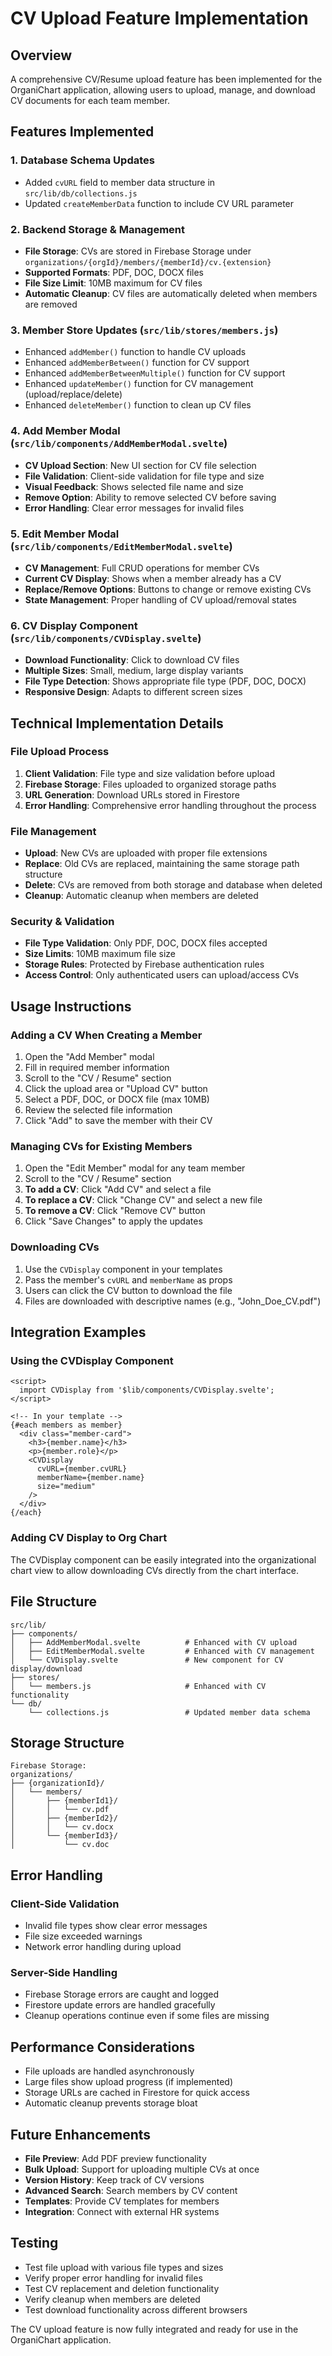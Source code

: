 # CV Upload Feature Implementation

## Overview

A comprehensive CV/Resume upload feature has been implemented for the OrganiChart application, allowing users to upload, manage, and download CV documents for each team member.

## Features Implemented

### 1. Database Schema Updates
- Added `cvURL` field to member data structure in `src/lib/db/collections.js`
- Updated `createMemberData` function to include CV URL parameter

### 2. Backend Storage & Management
- **File Storage**: CVs are stored in Firebase Storage under `organizations/{orgId}/members/{memberId}/cv.{extension}`
- **Supported Formats**: PDF, DOC, DOCX files
- **File Size Limit**: 10MB maximum for CV files
- **Automatic Cleanup**: CV files are automatically deleted when members are removed

### 3. Member Store Updates (`src/lib/stores/members.js`)
- Enhanced `addMember()` function to handle CV uploads
- Enhanced `addMemberBetween()` function for CV support
- Enhanced `addMemberBetweenMultiple()` function for CV support
- Enhanced `updateMember()` function for CV management (upload/replace/delete)
- Enhanced `deleteMember()` function to clean up CV files

### 4. Add Member Modal (`src/lib/components/AddMemberModal.svelte`)
- **CV Upload Section**: New UI section for CV file selection
- **File Validation**: Client-side validation for file type and size
- **Visual Feedback**: Shows selected file name and size
- **Remove Option**: Ability to remove selected CV before saving
- **Error Handling**: Clear error messages for invalid files

### 5. Edit Member Modal (`src/lib/components/EditMemberModal.svelte`)
- **CV Management**: Full CRUD operations for member CVs
- **Current CV Display**: Shows when a member already has a CV
- **Replace/Remove Options**: Buttons to change or remove existing CVs
- **State Management**: Proper handling of CV upload/removal states

### 6. CV Display Component (`src/lib/components/CVDisplay.svelte`)
- **Download Functionality**: Click to download CV files
- **Multiple Sizes**: Small, medium, large display variants
- **File Type Detection**: Shows appropriate file type (PDF, DOC, DOCX)
- **Responsive Design**: Adapts to different screen sizes

## Technical Implementation Details

### File Upload Process
1. **Client Validation**: File type and size validation before upload
2. **Firebase Storage**: Files uploaded to organized storage paths
3. **URL Generation**: Download URLs stored in Firestore
4. **Error Handling**: Comprehensive error handling throughout the process

### File Management
- **Upload**: New CVs are uploaded with proper file extensions
- **Replace**: Old CVs are replaced, maintaining the same storage path structure
- **Delete**: CVs are removed from both storage and database when deleted
- **Cleanup**: Automatic cleanup when members are deleted

### Security & Validation
- **File Type Validation**: Only PDF, DOC, DOCX files accepted
- **Size Limits**: 10MB maximum file size
- **Storage Rules**: Protected by Firebase authentication rules
- **Access Control**: Only authenticated users can upload/access CVs

## Usage Instructions

### Adding a CV When Creating a Member
1. Open the "Add Member" modal
2. Fill in required member information
3. Scroll to the "CV / Resume" section
4. Click the upload area or "Upload CV" button
5. Select a PDF, DOC, or DOCX file (max 10MB)
6. Review the selected file information
7. Click "Add" to save the member with their CV

### Managing CVs for Existing Members
1. Open the "Edit Member" modal for any team member
2. Scroll to the "CV / Resume" section
3. **To add a CV**: Click "Add CV" and select a file
4. **To replace a CV**: Click "Change CV" and select a new file
5. **To remove a CV**: Click "Remove CV" button
6. Click "Save Changes" to apply the updates

### Downloading CVs
1. Use the `CVDisplay` component in your templates
2. Pass the member's `cvURL` and `memberName` as props
3. Users can click the CV button to download the file
4. Files are downloaded with descriptive names (e.g., "John_Doe_CV.pdf")

## Integration Examples

### Using the CVDisplay Component
```svelte
<script>
  import CVDisplay from '$lib/components/CVDisplay.svelte';
</script>

<!-- In your template -->
{#each members as member}
  <div class="member-card">
    <h3>{member.name}</h3>
    <p>{member.role}</p>
    <CVDisplay 
      cvURL={member.cvURL} 
      memberName={member.name} 
      size="medium" 
    />
  </div>
{/each}
```

### Adding CV Display to Org Chart
The CVDisplay component can be easily integrated into the organizational chart view to allow downloading CVs directly from the chart interface.

## File Structure
```
src/lib/
├── components/
│   ├── AddMemberModal.svelte          # Enhanced with CV upload
│   ├── EditMemberModal.svelte         # Enhanced with CV management  
│   └── CVDisplay.svelte               # New component for CV display/download
├── stores/
│   └── members.js                     # Enhanced with CV functionality
└── db/
    └── collections.js                 # Updated member data schema
```

## Storage Structure
```
Firebase Storage:
organizations/
├── {organizationId}/
│   └── members/
│       ├── {memberId1}/
│       │   └── cv.pdf
│       ├── {memberId2}/
│       │   └── cv.docx
│       └── {memberId3}/
│           └── cv.doc
```

## Error Handling

### Client-Side Validation
- Invalid file types show clear error messages
- File size exceeded warnings
- Network error handling during upload

### Server-Side Handling
- Firebase Storage errors are caught and logged
- Firestore update errors are handled gracefully
- Cleanup operations continue even if some files are missing

## Performance Considerations
- File uploads are handled asynchronously
- Large files show upload progress (if implemented)
- Storage URLs are cached in Firestore for quick access
- Automatic cleanup prevents storage bloat

## Future Enhancements
- **File Preview**: Add PDF preview functionality
- **Bulk Upload**: Support for uploading multiple CVs at once
- **Version History**: Keep track of CV versions
- **Advanced Search**: Search members by CV content
- **Templates**: Provide CV templates for members
- **Integration**: Connect with external HR systems

## Testing
- Test file upload with various file types and sizes
- Verify proper error handling for invalid files
- Test CV replacement and deletion functionality
- Verify cleanup when members are deleted
- Test download functionality across different browsers

The CV upload feature is now fully integrated and ready for use in the OrganiChart application.